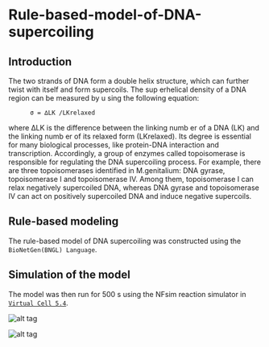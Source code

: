 # Rule-based-model-of-DNA-supercoiling

## Introduction

The two strands of DNA form a double helix structure, which can further twist with itself
and form supercoils. The sup erhelical density of a DNA region can be measured by u sing the
following equation:

          σ = ∆LK /LKrelaxed
          
where ∆LK is the difference between the linking numb er of a DNA (LK) and the linking
numb er of its relaxed form (LKrelaxed). Its degree is essential for many biological processes,
like protein-DNA interaction and transcription. Accordingly, a group of enzymes called topoisomerase is responsible for regulating the DNA supercoiling process. For example, there are three
topoisomerases identified in M.genitalium: DNA gyrase, topoisomerase I and topoisomerase IV.
Among them, topoisomerase I can relax negatively supercoiled DNA, whereas DNA gyrase and
topoisomerase IV can act on positively supercoiled DNA and induce negative supercoils.

## Rule-based modeling

The rule-based model of DNA supercoiling was constructed using the `BioNetGen(BNGL) Language`. 

## Simulation of the model
The model was then run for 500 s using the NFsim reaction simulator in [`Virtual Cell 5.4`][1].
 
![alt tag](https://raw.githubusercontent.com/lvncnt/Simulation-of-DNA-Supercoiling/master/Figure/plot1.png)

![alt tag](https://raw.githubusercontent.com/lvncnt/Simulation-of-DNA-Supercoiling/master/Figure/plot2.png)

[1]: http://vcell.org/
 
